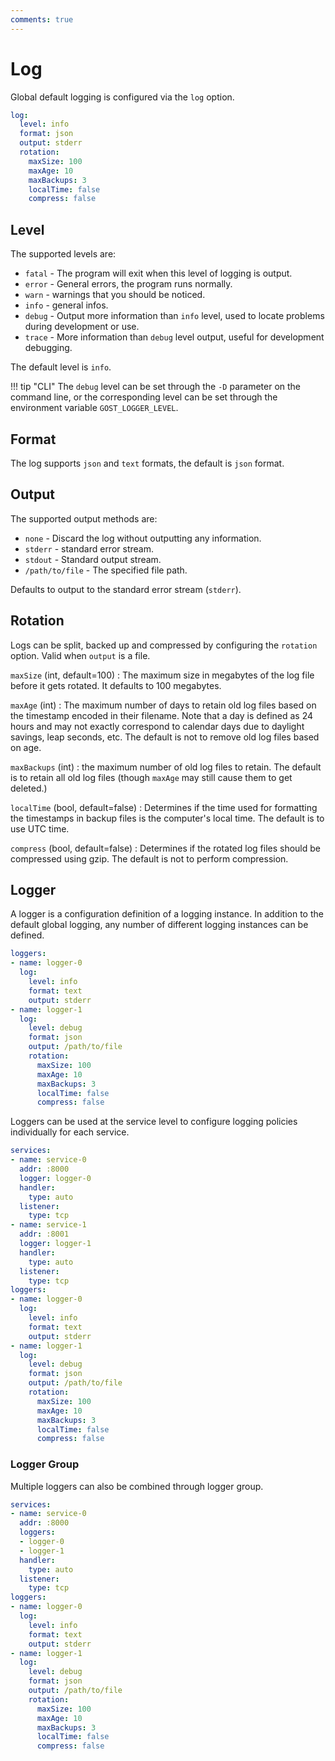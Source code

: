```yaml
---
comments: true
---
```


# Log

Global default logging is configured via the `log` option.

```yaml
log:
  level: info
  format: json
  output: stderr
  rotation:
    maxSize: 100
    maxAge: 10
    maxBackups: 3
    localTime: false
    compress: false
```

## Level

The supported levels are:

* `fatal` - The program will exit when this level of logging is output.
* `error` - General errors, the program runs normally.
* `warn` - warnings that you should be noticed.
* `info` - general infos.
* `debug` - Output more information than `info` level, used to locate problems during development or use.
* `trace` - More information than `debug` level output, useful for development debugging.

The default level is `info`.

!!! tip "CLI"
    The `debug` level can be set through the `-D` parameter on the command line, or the corresponding level can be set through the environment variable `GOST_LOGGER_LEVEL`.

## Format

The log supports `json` and `text` formats, the default is `json` format.

## Output

The supported output methods are:

* `none` - Discard the log without outputting any information.
* `stderr` - standard error stream.
* `stdout` - Standard output stream.
* `/path/to/file` - The specified file path.

Defaults to output to the standard error stream (`stderr`).

## Rotation

Logs can be split, backed up and compressed by configuring the `rotation` option. Valid when `output` is a file.

`maxSize` (int, default=100)
:    The maximum size in megabytes of the log file before it gets rotated. It defaults to 100 megabytes.

`maxAge` (int)
:    The maximum number of days to retain old log files based on the timestamp encoded in their filename. Note that a day is defined as 24 hours and may not exactly correspond to calendar days due to daylight savings, leap seconds, etc. The default is not to remove old log files based on age.

`maxBackups` (int)
:    the maximum number of old log files to retain. The default is to retain all old log files (though `maxAge` may still cause them to get deleted.)

`localTime` (bool, default=false)
:    Determines if the time used for formatting the timestamps in backup files is the computer's local time. The default is to use UTC time.

`compress` (bool, default=false)
:    Determines if the rotated log files should be compressed using gzip. The default is not to perform compression.

## Logger

A logger is a configuration definition of a logging instance. In addition to the default global logging, any number of different logging instances can be defined.

```yaml
loggers:
- name: logger-0
  log:
    level: info
    format: text
    output: stderr
- name: logger-1
  log:
    level: debug
    format: json
    output: /path/to/file
    rotation:
      maxSize: 100
      maxAge: 10
      maxBackups: 3
      localTime: false
      compress: false
```

Loggers can be used at the service level to configure logging policies individually for each service.

```yaml hl_lines="4 11"
services:
- name: service-0
  addr: :8000
  logger: logger-0
  handler:
    type: auto
  listener:
    type: tcp
- name: service-1
  addr: :8001
  logger: logger-1
  handler:
    type: auto
  listener:
    type: tcp
loggers:
- name: logger-0
  log:
    level: info
    format: text
    output: stderr
- name: logger-1
  log:
    level: debug
    format: json
    output: /path/to/file
    rotation:
      maxSize: 100
      maxAge: 10
      maxBackups: 3
      localTime: false
      compress: false
```

### Logger Group

Multiple loggers can also be combined through logger group.

```yaml hl_lines="4-6"
services:
- name: service-0
  addr: :8000
  loggers:
  - logger-0
  - logger-1
  handler:
    type: auto
  listener:
    type: tcp
loggers:
- name: logger-0
  log:
    level: info
    format: text
    output: stderr
- name: logger-1
  log:
    level: debug
    format: json
    output: /path/to/file
    rotation:
      maxSize: 100
      maxAge: 10
      maxBackups: 3
      localTime: false
      compress: false
```

